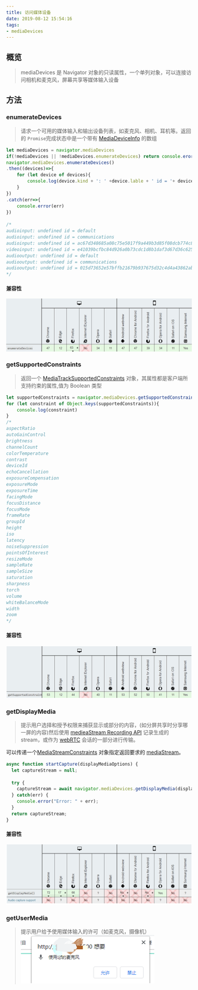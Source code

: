 ```yaml
---
title: 访问媒体设备
date: 2019-08-12 15:54:16
tags:
- mediaDevices
---
```

## 概览
> mediaDevices 是 Navigator 对象的只读属性，一个单列对象，可以连接访问相机和麦克风，屏幕共享等媒体输入设备

## 方法

### enumerateDevices
> 请求一个可用的媒体输入和输出设备列表，如麦克风、相机、耳机等。返回的 `Promise`完成状态中是一个带有 [MediaDeviceInfo](https://developer.mozilla.org/en-US/docs/Web/API/MediaDeviceInfo) 的数组

```javascript
let mediaDevices = navigator.mediaDevices
if(!mediaDevices || !mediaDevices.enumerateDevices) return console.erorr('浏览器不支持enumerateDevices API')
navigator.mediaDevices.enumerateDevices()
.then((devices)=>{
    for (let device of devices){
        console.log(device.kind + ': ' +device.lable + ' id = '+ device.deviceId );
    }
})
.catch(err=>{
    console.error(err)
})

/*
audioinput: undefined id = default
audioinput: undefined id = communications
audioinput: undefined id = ac67d348685a08c75e5017f9a449b3d85f08dcb774c88ab95de82bbf2c0fc820
videoinput: undefined id = e41039bcfbc84d926a0b73cdc1d8b1daf3d67d36c62588202191d918fb076426
audiooutput: undefined id = default
audiooutput: undefined id = communications
audiooutput: undefined id = 015d73652e57bffb21679b937675d32c4d4a43862aba3774aaf0b5f1e983151f
*/
```
#### 兼容性
![enumerateDevices](/static/img/enumerateDevices.png)

### getSupportedConstraints
> 返回一个 [MediaTrackSupportedConstraints](https://developer.mozilla.org/zh-CN/docs/Web/API/MediaTrackSupportedConstraints) 对象，其属性都是客户端所支持约束的属性,值为 Boolean 类型

```javascript
let supportedConstraints = navigator.mediaDevices.getSupportedConstraints()
for (let constraint of Object.keys(supportedConstraints)){
    console.log(constraint)
}
/*
aspectRatio
autoGainControl
brightness
channelCount
colorTemperature
contrast
deviceId
echoCancellation
exposureCompensation
exposureMode
exposureTime
facingMode
focusDistance
focusMode
frameRate
groupId
height
iso
latency
noiseSuppression
pointsOfInterest
resizeMode
sampleRate
sampleSize
saturation
sharpness
torch
volume
whiteBalanceMode
width
zoom
*/
```

#### 兼容性
![supportedConstraints](/static/img/supportedConstraints.png)


### getDisplayMedia
> 提示用户选择和授予权限来捕获显示或部分的内容，(如分屏共享时分享哪一屏的内容)然后使用 [medieaStream Recording API](https://developer.mozilla.org/en-US/docs/Web/API/MediaStream_Recording_API) 记录生成的 stream，或作为 [webRTC](https://developer.mozilla.org/en-US/docs/Web/API/WebRTC_API) 会话的一部分进行传输。

可以传递一个[MediaStreamConstraints](https://developer.mozilla.org/en-US/docs/Web/API/MediaStreamConstraints) 对象指定返回要求的 [mediaStream](https://developer.mozilla.org/en-US/docs/Web/API/MediaStream)。

```javascript
async function startCapture(displayMediaOptions) {
  let captureStream = null;

  try {
    captureStream = await navigator.mediaDevices.getDisplayMedia(displayMediaOptions);
  } catch(err) {
    console.error("Error: " + err);
  }
  return captureStream;
}

```
#### 兼容性

![displayMedia](/static/img/displayMedia.png)

### getUserMedia
> 提示用户给予使用媒体输入的许可（如麦克风，摄像机）
![microphone](/static/img/microphone.png)